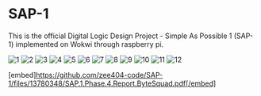 # SAP-1
This is the official Digital Logic Design Project - Simple As Possible 1 (SAP-1) implemented on Wokwi through raspberry pi.

![1](https://github.com/zee404-code/SAP-1/assets/127659222/8bc19611-7b70-4970-a37f-d6bc390fbda8)
![2](https://github.com/zee404-code/SAP-1/assets/127659222/8356954d-3b96-455d-af5c-b59cee16e325)
![3](https://github.com/zee404-code/SAP-1/assets/127659222/d95072ea-44a7-470f-b19f-7449ab8b6bdf)
![4](https://github.com/zee404-code/SAP-1/assets/127659222/fb05b67a-83a3-452c-989f-16d7b29c121a)
![5](https://github.com/zee404-code/SAP-1/assets/127659222/e31ca52e-a970-4c68-8df2-f2a4ecbb30bd)
![6](https://github.com/zee404-code/SAP-1/assets/127659222/8972305b-ec3f-4c06-a81b-ada582f0c7ae)
![7](https://github.com/zee404-code/SAP-1/assets/127659222/0c50119e-1c84-46d3-8dbb-95451acc484e)
![8](https://github.com/zee404-code/SAP-1/assets/127659222/cfbd6172-39de-4c4a-8af0-e9548cbaeb38)
![9](https://github.com/zee404-code/SAP-1/assets/127659222/17986335-6da7-49f2-bb94-9ad4a44ba6d9)
![10](https://github.com/zee404-code/SAP-1/assets/127659222/69b5c33d-0df8-478d-b531-0d93c7d424fe)
![11](https://github.com/zee404-code/SAP-1/assets/127659222/615f27f1-7f06-4242-8dba-cc859912bfd1)
![12](https://github.com/zee404-code/SAP-1/assets/127659222/6206876b-927f-411f-9db7-2fc2d701d727)






[embed]https://github.com/zee404-code/SAP-1/files/13780348/SAP.1.Phase.4.Report.ByteSquad.pdf[/embed]



